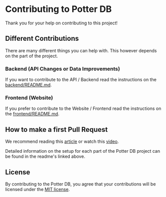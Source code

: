 # Contributing to Potter DB

Thank you for your help on contributing to this project!

## Different Contributions

There are many different things you can help with. This however depends on the part of the project.

### Backend (API Changes or Data Improvements)

If you want to contribute to the API / Backend read the instructions on the [backend/README.md](backend/README.md).

### Frontend (Website)

If you prefer to contribute to the Website / Frontend read the instructions on the [frontend/README.md](frontend/README.md).

## How to make a first Pull Request

We recommend reading this [article](https://docs.github.com/en/pull-requests/collaborating-with-pull-requests/proposing-changes-to-your-work-with-pull-requests/about-pull-requests) or watch this [video](https://egghead.io/courses/how-to-contribute-to-an-open-source-project-on-github).

Detailed information on the setup for each part of the Potter DB project can be found in the readme's linked above.

## License

By contributing to the Potter DB, you agree that your contributions will be licensed under the [MIT license](LICENSE).
